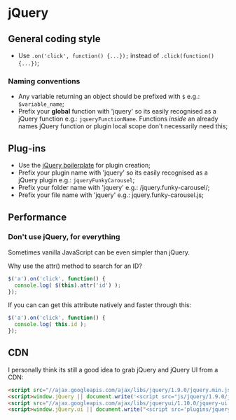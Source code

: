 # jQuery

## General coding style

- Use `.on('click', function() {...});` instead of `.click(function() {...})`;

### Naming conventions

- Any variable returning an object should be prefixed with `$` e.g.: `$variable_name`;
- Prefix your **global** function with 'jquery' so its easily recognised as a jQuery function e.g.: `jqueryFunctionName`.
Functions *inside* an already names jQuery function or plugin local scope don't necessarily need this;

## Plug-ins

- Use the [jQuery boilerplate](https://github.com/jquery-boilerplate/boilerplate) for plugin creation;
- Prefix your plugin name with 'jquery' so its easily recognised as a jQuery plugin e.g.: `jqueryFunkyCarousel`;
- Prefix your folder name with 'jquery' e.g.: /jquery.funky-carousel/;
- Prefix your file name with 'jquery' e.g.: jquery.funky-carousel.js;

## Performance

### Don't use jQuery, for everything

Sometimes vanilla JavaScript can be even simpler than jQuery.

Why use the attr() method to search for an ID?

```javascript
$('a').on('click', function() {
  console.log( $(this).attr('id') );
});
```

If you can can get this attribute natively and faster through this:

```javascript
$('a').on('click', function() {
  console.log( this.id );
});
```

## CDN

I personally think its still a good idea to grab jQuery and jQuery UI from a CDN:

```html
<script src="//ajax.googleapis.com/ajax/libs/jquery/1.9.0/jquery.min.js"></script>
<script>window.jQuery || document.write('<script src="js/jquery/1.9.0/jquery.min.js"><\/script>')</script>
<script src="//ajax.googleapis.com/ajax/libs/jqueryui/1.10.0/jquery-ui.min.js"></script>
<script>window.jQuery.ui || document.write("<script src='plugins/jqueryui/1.10.0/jquery-ui.min.js'>\x3C/script>")</script>
```